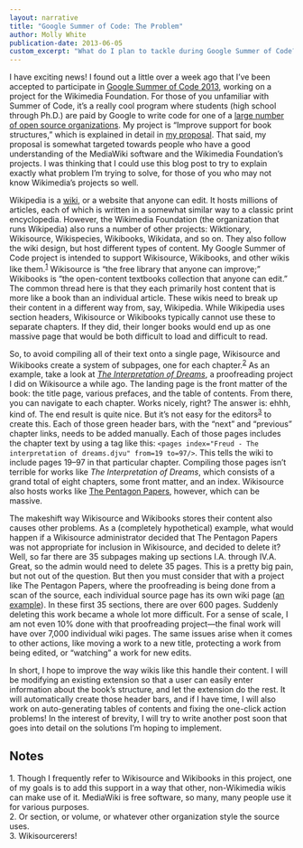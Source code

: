 ```yaml
---
layout: narrative
title: "Google Summer of Code: The Problem"
author: Molly White
publication-date: 2013-06-05
custom_excerpt: "What do I plan to tackle during Google Summer of Code?"
---
```


I have exciting news! I found out a little over a week ago that I’ve been accepted to participate in <a href="http://www.google-melange.com/gsoc/document/show/gsoc_program/google/gsoc2013/about_page">Google Summer of Code 2013</a>, working on a project for the Wikimedia Foundation. For those of you unfamiliar with Summer of Code, it’s a really cool program where students (high school through Ph.D.) are paid by Google to write code for one of a <a href="http://www.google-melange.com/gsoc/accepted_orgs/google/gsoc2013">large number of open source organizations</a>. My project is “Improve support for book structures,” which is explained in detail in <a href="http://www.mediawiki.org/wiki/User:GorillaWarfare/Proposal">my proposal</a>. That said, my proposal is somewhat targeted towards people who have a good understanding of the MediaWiki software and the Wikimedia Foundation’s projects. I was thinking that I could use this blog post to try to explain exactly what problem I’m trying to solve, for those of you who may not know Wikimedia’s projects so well.

Wikipedia is a <a href="http://en.wikipedia.org/wiki/Wiki">wiki</a>, or a website that anyone can edit. It hosts millions of articles, each of which is written in a somewhat similar way to a classic print encyclopedia. However, the Wikimedia Foundation (the organization that runs Wikipedia) also runs a number of other projects: Wiktionary, Wikisource, Wikispecies, Wikibooks, Wikidata, and so on. They also follow the wiki design, but host different types of content. My Google Summer of Code project is intended to support Wikisource, Wikibooks, and other wikis like them.<sup><a href="#ref1">1</a></sup> Wikisource is “the free library that anyone can improve;” Wikibooks is “the open-content textbooks collection that anyone can edit.” The common thread here is that they each primarily host content that is more like a book than an individual article. These wikis need to break up their content in a different way from, say, Wikipedia. While Wikipedia uses section headers, Wikisource or Wikibooks typically cannot use these to separate chapters. If they did, their longer books would end up as one massive page that would be both difficult to load and difficult to read.

So, to avoid compiling all of their text onto a single page, Wikisource and Wikibooks create a system of subpages, one for each chapter.<sup><a href="#ref2">2</a></sup> As an example, take a look at <em><a href="http://en.wikisource.org/wiki/The_Interpretation_of_Dreams">The Interpretation of Dreams</a></em>, a proofreading project I did on Wikisource a while ago. The landing page is the front matter of the book: the title page, various prefaces, and the table of contents. From there, you can navigate to each chapter. Works nicely, right? The answer is: ehhh, kind of. The end result is quite nice. But it’s not easy for the editors<sup><a href="#ref3">3</a></sup> to create this. Each of those green header bars, with the “next” and “previous” chapter links, needs to be added manually. Each of those pages includes the chapter text by using a tag like this: <code>&lt;pages index="Freud - The interpretation of dreams.djvu" from=19 to=97/&gt;</code>. This tells the wiki to include pages 19–97 in that particular chapter. Compiling those pages isn’t terrible for works like <em>The Interpretation of Dreams</em>, which consists of a grand total of eight chapters, some front matter, and an index. Wikisource also hosts works like <a href="http://en.wikisource.org/wiki/The_Pentagon_Papers">The Pentagon Papers</a>, however, which can be massive.

The makeshift way Wikisource and Wikibooks stores their content also causes other problems. As a (completely hypothetical) example, what would happen if a Wikisource administrator decided that The Pentagon Papers was not appropriate for inclusion in Wikisource, and decided to delete it? Well, so far there are 35 subpages making up sections I.A. through IV.A. Great, so the admin would need to delete 35 pages. This is a pretty big pain, but not out of the question. But then you must consider that with a project like The Pentagon Papers, where the proofreading is being done from a scan of the source, each individual source page has its own wiki page (<a href="http://en.wikisource.org/wiki/Page%3APentagon-Papers-Part_I.djvu/8">an example</a>). In these first 35 sections, there are over 600 pages. Suddenly deleting this work became a whole lot more difficult. For a sense of scale, I am not even 10% done with that proofreading project—the final work will have over 7,000 individual wiki pages. The same issues arise when it comes to other actions, like moving a work to a new title, protecting a work from being edited, or “watching” a work for new edits.

In short, I hope to improve the way wikis like this handle their content. I will be modifying an existing extension so that a user can easily enter information about the book’s structure, and let the extension do the rest. It will automatically create those header bars, and if I have time, I will also work on auto-generating tables of contents and fixing the one-click action problems! In the interest of brevity, I will try to write another post soon that goes into detail on the solutions I’m hoping to implement.

<h2 id="notes">Notes</h2>

<a id="ref1">1.</a> Though I frequently refer to Wikisource and Wikibooks in this project, one of my goals is to add this support in a way that other, non-Wikimedia wikis can make use of it. MediaWiki is free software, so many, many people use it for various purposes. <br>
<a id="ref2">2.</a> Or section, or volume, or whatever other organization style the source uses. <br>
<a id="ref3">3.</a> Wikisourcerers!
